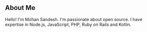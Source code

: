 ## About Me

Hello! I'm Mohan Sandesh. I'm passionate about open source. I have expertise in Node.js, JavaScript, PHP, Ruby on Rails and Kotlin.
